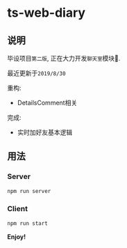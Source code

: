 # ts-web-diary

## 说明

毕设项目`第二版`,  正在大力开发`聊天室`模块🚧.

最近更新于`2019/8/30`

重构:

- DetailsComment相关

完成:

- 实时加好友基本逻辑

## 用法

### Server

```bash
npm run server
```

### Client

```bash
npm run start
```

**Enjoy!**